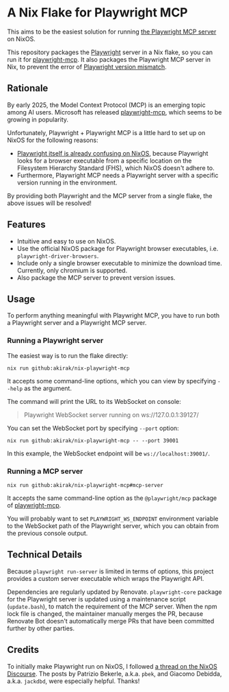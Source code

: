 # A Nix Flake for Playwright MCP
This aims to be the easiest solution for running [the Playwright MCP
server](https://github.com/microsoft/playwright-mcp) on NixOS.

This repository packages the [Playwright](https://playwright.dev/) server in a
Nix flake, so you can run it for
[playwright-mcp](https://github.com/microsoft/playwright-mcp). It also packages
the Playwright MCP server in Nix, to prevent the error of [Playwright version
mismatch](https://github.com/microsoft/playwright-mcp/issues/7).
## Rationale
By early 2025, the Model Context Protocol (MCP) is an emerging topic among AI
users. Microsoft has released
[playwright-mcp](https://github.com/microsoft/playwright-mcp), which seems to be
growing in popularity.

Unfortunately, Playwright + Playwright MCP is a little hard to set up on NixOS
for the following reasons:

- [Playwright itself is already confusing on
  NixOS](https://discourse.nixos.org/t/running-playwright-tests/25655), because
  Playwright looks for a browser executable from a specific location on the
  Filesystem Hierarchy Standard (FHS), which NixOS doesn't adhere to.
- Furthermore, Playwright MCP needs a Playwright server with a specific version
  running in the environment.

By providing both Playwright and the MCP server from a single flake, the above
issues will be resolved!
## Features
- Intuitive and easy to use on NixOS.
- Use the official NixOS package for Playwright browser executables, i.e.
  `playwright-driver-browsers`.
- Include only a single browser executable to minimize the download time.
  Currently, only chromium is supported.
- Also package the MCP server to prevent version issues.
## Usage
To perform anything meaningful with Playwright MCP, you have to run both a
Playwright server and a Playwright MCP server.
### Running a Playwright server
The easiest way is to run the flake directly:

``` shell
nix run github:akirak/nix-playwright-mcp
```

It accepts some command-line options, which you can view by specifying `--help`
as the argument.

The command will print the URL to its WebSocket on console:

> Playwright WebSocket server running on ws://127.0.0.1:39127/

You can set the WebSocket port by specifying `--port` option:

``` shell
nix run github:akirak/nix-playwright-mcp -- --port 39001
```

In this example, the WebSocket endpoint will be `ws://localhost:39001/`.
### Running a MCP server
``` shell
nix run github:akirak/nix-playwright-mcp#mcp-server
```

It accepts the same command-line option as the `@playwright/mcp` package of
[playwright-mcp](https://github.com/microsoft/playwright-mcp).

You will probably want to set `PLAYWRIGHT_WS_ENDPOINT` environment variable to
the WebSocket path of the Playwright server, which you can obtain from the
previous console output.
## Technical Details
Because `playwright run-server` is limited in terms of options, this project
provides a custom server executable which wraps the Playwright API.

Dependencies are regularly updated by Renovate. `playwright-core` package for
the Playwright server is updated using a maintenance script (`update.bash`), to
match the requirement of the MCP server. When the npm lock file is changed, the
maintainer manually merges the PR, because Renovate Bot doesn't automatically
merge PRs that have been committed further by other parties.
## Credits
To initially make Playwright run on NixOS, I followed [a thread on the NixOS
Discourse](https://discourse.nixos.org/t/running-playwright-tests/25655/). The
posts by Patrizio Bekerle, a.k.a. `pbek`, and Giacomo Debidda, a.k.a. `jackdbd`,
were especially helpful. Thanks!
